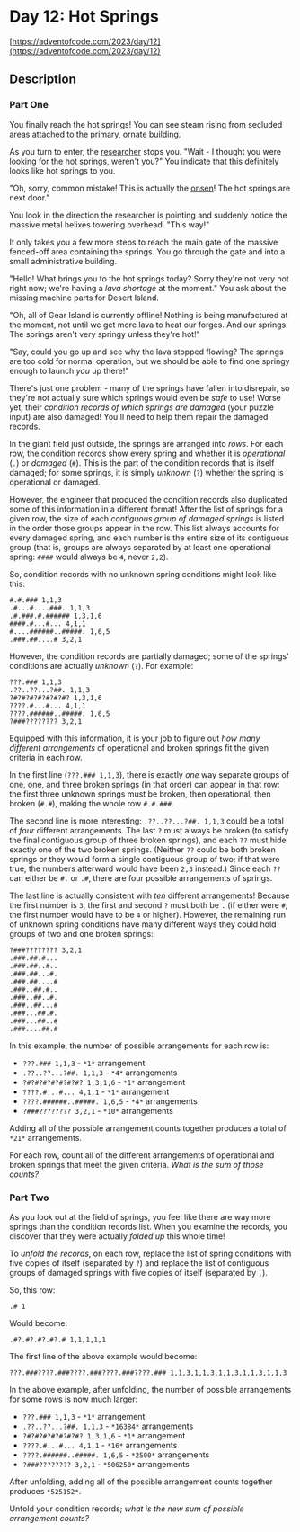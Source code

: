 # Day 12: Hot Springs

[https://adventofcode.com/2023/day/12](https://adventofcode.com/2023/day/12)

## Description

### Part One

You finally reach the hot springs! You can see steam rising from secluded areas attached to the primary, ornate building.


As you turn to enter, the [researcher](11) stops you. "Wait - I thought you were looking for the hot springs, weren't you?" You indicate that this definitely looks like hot springs to you.


"Oh, sorry, common mistake! This is actually the [onsen](https://en.wikipedia.org/wiki/Onsen)! The hot springs are next door."


You look in the direction the researcher is pointing and suddenly notice the massive metal helixes towering overhead. "This way!"


It only takes you a few more steps to reach the main gate of the massive fenced-off area containing the springs. You go through the gate and into a small administrative building.


"Hello! What brings you to the hot springs today? Sorry they're not very hot right now; we're having a *lava shortage* at the moment." You ask about the missing machine parts for Desert Island.


"Oh, all of Gear Island is currently offline! Nothing is being manufactured at the moment, not until we get more lava to heat our forges. And our springs. The springs aren't very springy unless they're hot!"


"Say, could you go up and see why the lava stopped flowing? The springs are too cold for normal operation, but we should be able to find one springy enough to launch *you* up there!"


There's just one problem - many of the springs have fallen into disrepair, so they're not actually sure which springs would even be *safe* to use! Worse yet, their *condition records of which springs are damaged* (your puzzle input) are also damaged! You'll need to help them repair the damaged records.


In the giant field just outside, the springs are arranged into *rows*. For each row, the condition records show every spring and whether it is *operational* (`.`) or *damaged* (`#`). This is the part of the condition records that is itself damaged; for some springs, it is simply *unknown* (`?`) whether the spring is operational or damaged.


However, the engineer that produced the condition records also duplicated some of this information in a different format! After the list of springs for a given row, the size of each *contiguous group of damaged springs* is listed in the order those groups appear in the row. This list always accounts for every damaged spring, and each number is the entire size of its contiguous group (that is, groups are always separated by at least one operational spring: `####` would always be `4`, never `2,2`).


So, condition records with no unknown spring conditions might look like this:



```
#.#.### 1,1,3
.#...#....###. 1,1,3
.#.###.#.###### 1,3,1,6
####.#...#... 4,1,1
#....######..#####. 1,6,5
.###.##....# 3,2,1

```

However, the condition records are partially damaged; some of the springs' conditions are actually *unknown* (`?`). For example:



```
???.### 1,1,3
.??..??...?##. 1,1,3
?#?#?#?#?#?#?#? 1,3,1,6
????.#...#... 4,1,1
????.######..#####. 1,6,5
?###???????? 3,2,1

```

Equipped with this information, it is your job to figure out *how many different arrangements* of operational and broken springs fit the given criteria in each row.


In the first line (`???.### 1,1,3`), there is exactly *one* way separate groups of one, one, and three broken springs (in that order) can appear in that row: the first three unknown springs must be broken, then operational, then broken (`#.#`), making the whole row `#.#.###`.


The second line is more interesting: `.??..??...?##. 1,1,3` could be a total of *four* different arrangements. The last `?` must always be broken (to satisfy the final contiguous group of three broken springs), and each `??` must hide exactly one of the two broken springs. (Neither `??` could be both broken springs or they would form a single contiguous group of two; if that were true, the numbers afterward would have been `2,3` instead.) Since each `??` can either be `#.` or `.#`, there are four possible arrangements of springs.


The last line is actually consistent with *ten* different arrangements! Because the first number is `3`, the first and second `?` must both be `.` (if either were `#`, the first number would have to be `4` or higher). However, the remaining run of unknown spring conditions have many different ways they could hold groups of two and one broken springs:



```
?###???????? 3,2,1
.###.##.#...
.###.##..#..
.###.##...#.
.###.##....#
.###..##.#..
.###..##..#.
.###..##...#
.###...##.#.
.###...##..#
.###....##.#

```

In this example, the number of possible arrangements for each row is:


* `???.### 1,1,3` - `*1*` arrangement
* `.??..??...?##. 1,1,3` - `*4*` arrangements
* `?#?#?#?#?#?#?#? 1,3,1,6` - `*1*` arrangement
* `????.#...#... 4,1,1` - `*1*` arrangement
* `????.######..#####. 1,6,5` - `*4*` arrangements
* `?###???????? 3,2,1` - `*10*` arrangements


Adding all of the possible arrangement counts together produces a total of `*21*` arrangements.


For each row, count all of the different arrangements of operational and broken springs that meet the given criteria. *What is the sum of those counts?*

### Part Two

As you look out at the field of springs, you feel like there are way more springs than the condition records list. When you examine the records, you discover that they were actually *folded up* this whole time!


To *unfold the records*, on each row, replace the list of spring conditions with five copies of itself (separated by `?`) and replace the list of contiguous groups of damaged springs with five copies of itself (separated by `,`).


So, this row:



```
.# 1
```

Would become:



```
.#?.#?.#?.#?.# 1,1,1,1,1
```

The first line of the above example would become:



```
???.###????.###????.###????.###????.### 1,1,3,1,1,3,1,1,3,1,1,3,1,1,3
```

In the above example, after unfolding, the number of possible arrangements for some rows is now much larger:


* `???.### 1,1,3` - `*1*` arrangement
* `.??..??...?##. 1,1,3` - `*16384*` arrangements
* `?#?#?#?#?#?#?#? 1,3,1,6` - `*1*` arrangement
* `????.#...#... 4,1,1` - `*16*` arrangements
* `????.######..#####. 1,6,5` - `*2500*` arrangements
* `?###???????? 3,2,1` - `*506250*` arrangements


After unfolding, adding all of the possible arrangement counts together produces `*525152*`.


Unfold your condition records; *what is the new sum of possible arrangement counts?*

